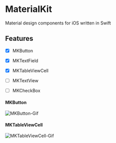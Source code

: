 MaterialKit
===========

Material design components for iOS written in Swift

Features
-----
- [x] MKButton
- [x] MKTextField
- [x] MKTableViewCell
- [ ] MKTextView
- [ ] MKCheckBox


#### MKButton
![MKButton-Gif](https://dl.dropboxusercontent.com/u/8556646/MKButton.gif)

#### MKTableViewCell
![MKTableViewCell-Gif](https://dl.dropboxusercontent.com/u/8556646/MKTableViewCell.gif)
